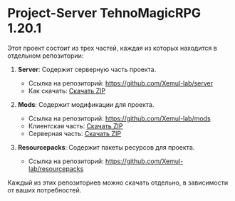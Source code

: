 # Project-Server TehnoMagiсRPG 1.20.1

Этот проект состоит из трех частей, каждая из которых находится в отдельном репозитории:

1. **Server**: Содержит серверную часть проекта.
   - Ссылка на репозиторий: https://github.com/Xemul-lab/server
   - Как скачать: [Скачать ZIP](https://github.com/Xemul-lab/server/releases/download/v1.0/server.1.20.1.zip)

2. **Mods**: Содержит модификации для проекта.
   - Ссылка на репозиторий: https://github.com/Xemul-lab/mods
   - Клиентская часть: [Скачать ZIP](https://github.com/Xemul-lab/mods/releases/download/v1.0/for.client.zip)
   - Серверная часть: [Скачать ZIP](https://github.com/Xemul-lab/mods/releases/download/v1.0/for.server.zip)
3. **Resourcepacks**: Содержит пакеты ресурсов для проекта. 
   - Ссылка на репозиторий: https://github.com/Xemul-lab/resourcepacks

Каждый из этих репозиториев можно скачать отдельно, в зависимости от ваших потребностей.
